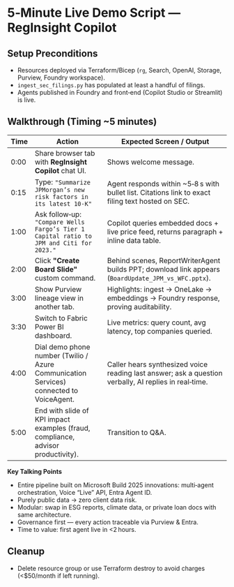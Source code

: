 
# 5‑Minute Live Demo Script — RegInsight Copilot

## Setup Preconditions
* Resources deployed via Terraform/Bicep (`rg`, Search, OpenAI, Storage, Purview, Foundry workspace).
* `ingest_sec_filings.py` has populated at least a handful of filings.
* Agents published in Foundry and front‑end (Copilot Studio or Streamlit) is live.

## Walkthrough (Timing ~5 minutes)

| Time | Action | Expected Screen / Output |
|------|--------|--------------------------|
| 0:00 | Share browser tab with **RegInsight Copilot** chat UI. | Shows welcome message. |
| 0:15 | Type: `"Summarize JPMorgan’s new risk factors in its latest 10‑K"` | Agent responds within ~5‑8 s with bullet list. Citations link to exact filing text hosted on SEC. |
| 1:00 | Ask follow‑up: `"Compare Wells Fargo’s Tier 1 Capital ratio to JPM and Citi for 2023."` | Copilot queries embedded docs + live price feed, returns paragraph + inline data table. |
| 2:00 | Click **"Create Board Slide"** custom command. | Behind scenes, ReportWriterAgent builds PPT; download link appears (`BoardUpdate_JPM_vs_WFC.pptx`). |
| 3:00 | Show Purview lineage view in another tab. | Highlights: ingest → OneLake → embeddings → Foundry response, proving auditability. |
| 3:30 | Switch to Fabric Power BI dashboard. | Live metrics: query count, avg latency, top companies queried. |
| 4:00 | Dial demo phone number (Twilio / Azure Communication Services) connected to VoiceAgent. | Caller hears synthesized voice reading last answer; ask a question verbally, AI replies in real‑time. |
| 5:00 | End with slide of KPI impact examples (fraud, compliance, advisor productivity). | Transition to Q&A. |

**Key Talking Points**  
* Entire pipeline built on Microsoft Build 2025 innovations: multi‑agent orchestration, Voice “Live” API, Entra Agent ID.  
* Purely public data → zero client data risk.  
* Modular: swap in ESG reports, climate data, or private loan docs with same architecture.  
* Governance first — every action traceable via Purview & Entra.  
* Time to value: first agent live in <2 hours.

## Cleanup
* Delete resource group or use Terraform destroy to avoid charges (<$50/month if left running).
